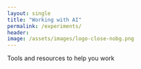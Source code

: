 ```yaml
---
layout: single
title: "Working with AI"
permalink: /experiments/
header:
image: /assets/images/logo-close-nobg.png
---
```


Tools and resources to help you work


